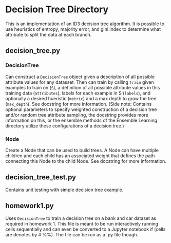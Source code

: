 # Decision Tree Directory
This is an implementation of an ID3 decision tree algorithm.
It is possible to use heuristics of entropy, majority error, and gini index to determine what attribute to split the data at each branch.

## decision_tree.py
### DecisionTree 
Can construct a `DecisionTree` object given a description of all possible attribute values for any datasset. 
Then can train by calling `train` given examples to train on (`S`), a definition of all possible attribute values in this training data (`attributes`), labels for each example in S (`labels`), and optionally a desired hueristic (`metric`) and a max depth to grow the tree (`max_depth`).
See docstring for more information.
(Side note: Contains optional parameters to specify weighted construction of a decision tree and/or random tree attribute sampling, the docstring provides more information on this, or the ensemble methods of the Ensemble Learning directory utilize these configurations of a decision tree.) 
### Node 
Create a Node that can be used to build trees. 
A Node can have multiple children and each child has an associated weight that defines the path connecting this Node to the child Node.
See docstring for more information.

## decision_tree_test.py
Contains unit testing with simple decision tree example.

## homework1.py
Uses `DecisionTree` to train a decision tree on a bank and car dataset as required in homework 1.
This file is meant to be run interactively running cells sequentially and can even be converted to a Jupyter notebook if (cells are denotes by # %%).
The file can be run as a .py file though.
